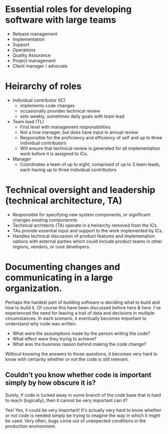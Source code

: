 # Essential roles for developing software with large teams

- Release management
- Implementation
- Support
- Operations
- Quality Assurance
- Project management
- Client manager / advocate

# Heirarchy of roles

- Individual contributor (IC)
  -  implements code changes
  -  occasionally provides technical review
  -  sets weekly, sometimes daily goals with team lead
- Team lead (TL)
  - First level with management responsibilities
  - Not a true manager, but does have input in annual review
  - Responsible for the proficiency and efficiency of self and up to
    three individual contributors
  - Will ensure that technical review is generated for all
    implementation work before it is assigned to ICs.
- Manager
  - Coordinates a team of up to eight, comprised of up to 3 team leads,
    each having up to three individual contributors


# Technical oversight and leadership (technical architecture, TA)

- Responsible for specifying new system components, or significant
  changes existing componennts
- Technical architects (TA) operate in a heirarchy removed from the ICs.
- TAs provide essential input and support to the work implemented by
  ICs.
- Handles technical discussion of product features and implemenation
  options with external parties which could include product teams in
  other regions, vendors, or core developers.


# Documenting changes and communicating in a large organization.

Perhaps the hardest part of building software is deciding what to build
and how to build it. Of course this have been discussed before here &
here. I've experienced the need for leaving a trail of data and
decisions in multiple circumstances. In each scenario, it eventually
becomes important to understand why code was written.

- What were the assumptions made by the person writing the code?
- What effect were they trying to achieve?
- What was the business reason behind making the code change?

Without knowing the answers to those questions, it becomes very hard to
know with certainty whether or not the code is still relevant.

## Couldn't you know whether code is important simply by how obscure it is?

Surely, if code is tucked away in some branch of the code base that is
hard to reach (logically), then it cannot be very important can it?

Yes! Yes, it could be very important! It's actually very hard to know
whether or not code is needed simply be trying to imagine the way in
which it might be used. Very often, bugs come out of unexpected
conditions in the production environment.
